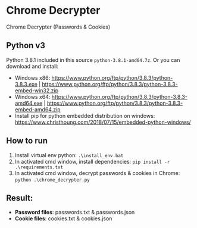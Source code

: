 # Chrome Decrypter
Chrome Decrypter (Passwords & Cookies)

## Python v3
Python 3.8.1 included in this source `python-3.8.1-amd64.7z`. Or you can download and install:
- Windows x86: https://www.python.org/ftp/python/3.8.3/python-3.8.3.exe | https://www.python.org/ftp/python/3.8.3/python-3.8.3-embed-win32.zip
- Windows x64: https://www.python.org/ftp/python/3.8.3/python-3.8.3-amd64.exe | https://www.python.org/ftp/python/3.8.3/python-3.8.3-embed-amd64.zip
- Install pip for python embedded distribution on windows: https://www.christhoung.com/2018/07/15/embedded-python-windows/

## How to run
1. Install virtual env python: `.\install_env.bat`
2. In activated cmd window, install dependencies: `pip install -r .\requirements.txt`
3. In activated cmd window, decrypt passwords & cookies in Chrome: `python .\chrome_decrypter.py`

## Result:
- **Password files**: passwords.txt & passwords.json
- **Cookie files**: cookies.txt & cookies.json
